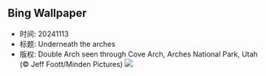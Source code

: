 ## Bing Wallpaper
- 时间: 20241113
- 标题: Underneath the arches
- 版权: Double Arch seen through Cove Arch, Arches National Park, Utah (© Jeff Foott/Minden Pictures)
![](https://cn.bing.com/th?id=OHR.CoveArch_EN-US4653050772_UHD.jpg&rf=LaDigue_UHD.jpg&pid=hp&w=3840&h=2160&rs=1&c=4)
